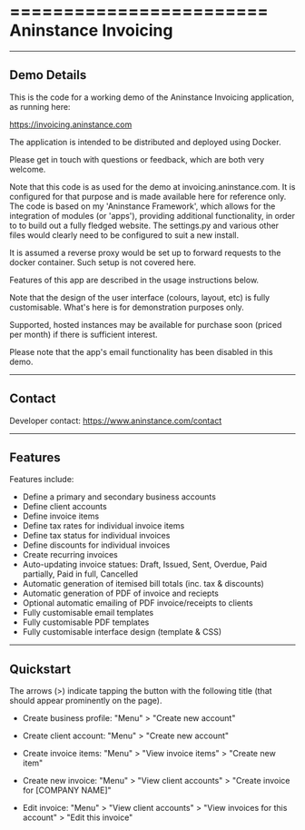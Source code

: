 ========================
**Aninstance Invoicing**
========================

----------------
**Demo Details**
----------------

This is the code for a working demo of the Aninstance Invoicing application, as running here:

https://invoicing.aninstance.com

The application is intended to be distributed and deployed using Docker.

Please get in touch with questions or feedback, which are both very welcome.

Note that this code is as used for the demo at invoicing.aninstance.com. It is configured for that purpose and is
made available here for reference only. The code is based on my 'Aninstance Framework', which allows for the integration of 
modules (or 'apps'), providing additional functionality, in order to to build out a fully fledged website. 
The settings.py and various other files would clearly need to be configured to suit a new install.

It is assumed a reverse proxy would be set up to forward requests to the docker container. Such setup is not covered here.

Features of this app are described in the usage instructions below.

Note that the design of the user interface (colours, layout, etc) is fully customisable. What's here is for demonstration purposes only.

Supported, hosted instances may be available for purchase soon (priced per month) if there is sufficient interest.

Please note that the app's email functionality has been disabled in this demo.

-----------
**Contact**
-----------

Developer contact: https://www.aninstance.com/contact

------------
**Features**
------------

Features include:

- Define a primary and secondary business accounts
- Define client accounts
- Define invoice items
- Define tax rates for individual invoice items
- Define tax status for individual invoices
- Define discounts for individual invoices
- Create recurring invoices
- Auto-updating invoice statues: Draft, Issued, Sent, Overdue, Paid partially, Paid in full, Cancelled
- Automatic generation of itemised bill totals (inc. tax & discounts)
- Automatic generation of PDF of invoice and reciepts
- Optional automatic emailing of PDF invoice/receipts to clients
- Fully customisable email templates
- Fully customisable PDF templates
- Fully customisable interface design (template & CSS)

--------------
**Quickstart**
--------------

The arrows (>) indicate tapping the button with the following title (that should appear prominently on the page).

- Create business profile: "Menu" > "Create new account"

- Create client account: "Menu" > "Create new account"

- Create invoice items: "Menu" > "View invoice items" > "Create new item"

- Create new invoice: "Menu" > "View client accounts" > "Create invoice for [COMPANY NAME]"

- Edit invoice: "Menu" > "View client accounts" > "View invoices for this account" > "Edit this invoice"
